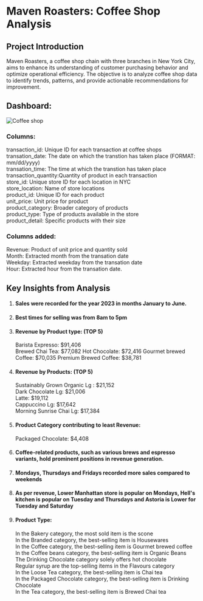 
# Maven Roasters:  Coffee Shop Analysis

## Project Introduction
Maven Roasters, a coffee shop chain with three branches in New York City, aims to enhance its understanding of customer purchasing behavior and optimize operational efficiency. The objective is to analyze coffee shop data to identify trends, patterns, and provide actionable recommendations for improvement.

## Dashboard: 
![Coffee shop](https://github.com/shamikasshetty/Excel-Coffee-Shop-sales/assets/160443939/730782f4-ec62-4b0b-9dd2-b5634f325958)



### Columns:
transaction_id: Unique ID for each transaction at coffee shops  
transation_date: The date on which the transtion has taken place (FORMAT: mm/dd/yyyy)   
transation_time: The time at which the transtion has taken place  
transaction_quantity:Quantity of product in each transaction  
store_id: Unique store ID for each location in NYC  
store_location: Name of store locations  
product_id: Unique ID for each product  
unit_price: Unit price for product   
product_category: Broader category of products   
product_type: Type of products available in the store   
product_detail: Specific products with their size   

### Columns added:
Revenue: Product of unit price and quantity sold  
Month: Extracted month from the transation date  
Weekday: Extracted weekday from the transation date  
Hour: Extracted hour from the transation date. 

## Key Insights from Analysis

1. #### Sales were recorded for the year 2023 in months January to June.

2. #### Best times for selling was from 8am to 5pm

3. #### Revenue by Product type: (TOP 5)

    Barista Expresso: $91,406   
    Brewed Chai Tea: $77,082 
    Hot Chocolate: $72,416 
    Gourmet brewed Coffee: $70,035
    Premium Brewed Coffee: $38,781

4. #### Revenue by Products: (TOP 5)

    Sustainably Grown Organic Lg : $21,152   
    Dark Chocolate Lg: $21,006  
    Latte: $19,112  
    Cappuccino Lg: $17,642  
    Morning Sunrise Chai Lg: $17,384  

5. #### Product Category contributing to least Revenue:

    Packaged Chocolate: $4,408

6. #### Coffee-related products, such as various brews and espresso variants, hold prominent positions in revenue generation.

7. #### Mondays, Thursdays and Fridays recorded more sales compared to weekends

8. #### As per revenue, Lower Manhattan store is popular on Mondays, Hell's kitchen is popular on Tuesday and Thursdays and  Astoria is Lower  for Tuesday and Saturday

9. #### Product Type:

    In the Bakery category, the most sold item is the scone  
    In the Branded category, the best-selling item is Housewares  
    In the Coffee category, the best-selling item is Gourmet brewed coffee  
    In the Coffee beans category, the best-selling item is Organic Beans  
    The Drinking Chocolate category solely offers hot chocolate  
    Regular syrup are the top-selling items in the Flavours category  
    In the Loose Tea category, the best-selling item is Chai tea  
    In the Packaged Chocolate category, the best-selling item is Drinking Chocolate  
    In the Tea category, the best-selling item is Brewed Chai tea

